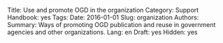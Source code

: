 Title: Use and promote OGD in the organization
Category: Support
Handbook: yes
Tags:
Date: 2016-01-01
Slug: organization
Authors:
Summary: Ways of promoting OGD publication and reuse in government agencies and other organizations.
Lang: en
Draft: yes
Hidden: yes
